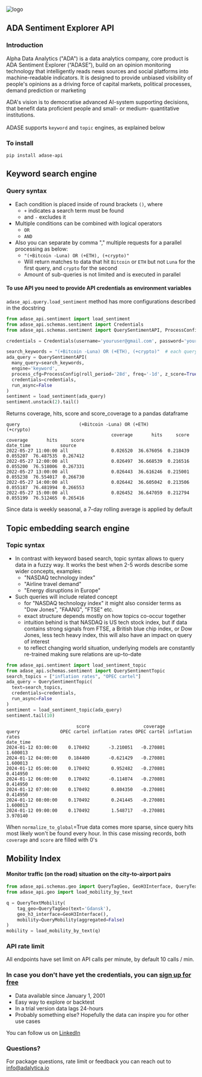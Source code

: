 ![logo](ADA_logo.png)
## ADA Sentiment Explorer API
### Introduction
Alpha Data Analytics ("ADA") is a data analytics company, core product is ADA Sentiment Explorer (“ADASE”), build on an opinion monitoring technology that intelligently reads news sources and social platforms into machine-readable indicators. It is designed to provide unbiased visibility of people's opinions as a driving force of capital markets, political processes, demand prediction or marketing

ADA's vision is to democratise advanced AI-system supporting decisions, that benefit data proficient people and small- or medium- quantitative institutions.<br><br>
ADASE supports `keyword` and `topic` engines, as explained below
### To install
```commandline
pip install adase-api
```
## Keyword search engine
### Query syntax
- Each condition is placed inside of round brackets `()`, where
  - `+` indicates a search term must be found
  - and `-` excludes it
- Multiple conditions can be combined with logical operators
  - `OR`
  - `AND`
- Also you can separate by comma "," multiple requests for a parallel processing as below:
  - `"(+Bitcoin -Luna) OR (+ETH), (+crypto)"`
  - Will return matches to data that hit `Bitcoin` or `ETH` but not `Luna` for the first query, and  `crypto` for the second
  - Amount of sub-queries is not limited and is executed in parallel

#### To use API you need to provide API credentials as environment variables
`adase_api.query.load_sentiment` method has more configurations described in the docstring

```python
from adase_api.sentiment import load_sentiment
from adase_api.schemas.sentiment import Credentials
from adase_api.schemas.sentiment import QuerySentimentAPI, ProcessConfig

credentials = Credentials(username='youruser@gmail.com', password='yourpass')

search_keywords = "(+Bitcoin -Luna) OR (+ETH), (+crypto)"  # each query separated by ","
ada_query = QuerySentimentAPI(
  many_query=search_keywords,
  engine='keyword',
  process_cfg=ProcessConfig(roll_period='28d', freq='-1d', z_score=True),
  credentials=credentials,
  run_async=False
)
sentiment = load_sentiment(ada_query)
sentiment.unstack(2).tail()
```
Returns coverage, hits, score and score_coverage to a pandas dataframe
```text
query                      (+Bitcoin -Luna) OR (+ETH)                      (+crypto)                     
                                       coverage       hits     score  coverage       hits     score
date_time           source                                                                         
2022-05-27 11:00:00 all                0.026520  36.676056  0.218439  0.055207  76.487535  0.267412
2022-05-27 12:00:00 all                0.026497  36.668539  0.216516  0.055200  76.518006  0.267331
2022-05-27 13:00:00 all                0.026443  36.616246  0.215001  0.055238  76.554017  0.266730
2022-05-27 14:00:00 all                0.026442  36.605042  0.213506  0.055187  76.481994  0.266553
2022-05-27 15:00:00 all                0.026452  36.647059  0.212794  0.055199  76.512465  0.265416
```
Since data is weekly seasonal, a 7-day rolling average is applied by default

## Topic embedding search engine
### Topic syntax

- In contrast with keyword based search, topic syntax allows to query data in a fuzzy way. It works the best when 2-5 words describe some wider concepts, examples:
  - "NASDAQ technology index"
  - "Airline travel demand"
  - "Energy disruptions in Europe"
- Such queries will include related concept
  - for "NASDAQ technology index" it might also consider terms as "Dow Jones", "FAANG", "FTSE" etc.
  - exact structure depends mostly on how topics co-occur together
  - intuition behind is that NASDAQ is US tech stock index, but if data contains strong signals from FTSE, a British blue chip index, or Dow Jones, less tech heavy index, this will also have an impact on query of interest
  - to reflect changing world situation, underlying models are constantly re-trained making sure relations are up-to-date

```python
from adase_api.sentiment import load_sentiment_topic
from adase_api.schemas.sentiment import QuerySentimentTopic
search_topics = ["inflation rates", "OPEC cartel"]
ada_query = QuerySentimentTopic(
  text=search_topics,
  credentials=credentials,
  run_async=False
)
sentiment = load_sentiment_topic(ada_query)
sentiment.tail(10)
```
```text
                          score                    coverage                
query               OPEC cartel inflation rates OPEC cartel inflation rates
date_time                                                                  
2024-01-12 03:00:00    0.170492       -3.210051   -0.270801        1.600013
2024-01-12 04:00:00    0.184400       -0.621429   -0.270801        1.600013
2024-01-12 05:00:00    0.170492        0.952482   -0.270801        0.414950
2024-01-12 06:00:00    0.170492       -0.114074   -0.270801        0.414950
2024-01-12 07:00:00    0.170492        0.804350   -0.270801        0.414950
2024-01-12 08:00:00    0.170492        0.241445   -0.270801        1.600013
2024-01-12 09:00:00    0.170492        1.548717   -0.270801        3.970140
```
When `normalize_to_global`=True data comes more sparse, since query hits most likely won't be found every hour. 
In this case missing records, both `coverage` and `score` are filled with 0's

## Mobility Index
#### Monitor traffic (on the road) situation on the city-to-airport pairs

```python
from adase_api.schemas.geo import QueryTagGeo, GeoH3Interface, QueryTextMobility, QueryMobility
from adase_api.geo import load_mobility_by_text

q = QueryTextMobility(
    tag_geo=QueryTagGeo(text='Gdansk'),
    geo_h3_interface=GeoH3Interface(),
    mobility=QueryMobility(aggregated=False)
)
mobility = load_mobility_by_text(q)
```
### API rate limit
All endpoints have set limit on API calls per minute, by default 10 calls  / min.

### In case you don't have yet the credentials, you can [sign up for free](https://adalytica.io/signup)
- Data available since January 1, 2001
- Easy way to explore or backtest
- In a trial version data lags 24-hours
- Probably something else? Hopefully the data can inspire you for other use cases

You can follow us on [LinkedIn](https://www.linkedin.com/company/alpha-data-analytics/)

### Questions?
For package questions, rate limit or feedback you can reach out to info@adalytica.io